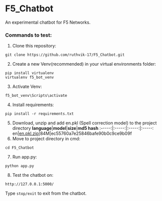 # F5_Chatbot
An experimental chatbot for F5 Networks.
### Commands to test:
1. Clone this repository:
```
git clone https://github.com/ruthvik-17/F5_Chatbot.git
```
2. Create a new Venv(recommended) in your virtual environments folder:
```
pip install virtualenv
virtualenv f5_bot_venv
```
3. Activate Venv:
```
f5_bot_venv\Scripts\activate
```
4. Install requirements:
```
pip install -r requirements.txt
```
5. Download, unzip and add en.pkl (Spell correction model) to the project directory
**language**|**model**|**size**|**md5 hash**
    :-----:|:-----:|:-----:|:-----:
    en|[en.pkl.zip](https://haptik-website-images.haptik.ai/spello\_models/en.pkl.zip)|84M|ec55760a7e25846bafe90b0c9ce9b09f
6.  Move to project directory in cmd:
```
cd F5_Chatbot
```
7. Run app.py:
```
python app.py
```
8. Test the chatbot on:
```
http://127.0.0.1:5000/
```

Type `stop/exit` to exit from the chatbot.
